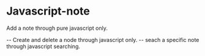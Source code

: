 # Javascript-note
Add a note through pure javascript only.

-- Create  and delete a node through javascript only.
-- seach a specific note through javascript searching.
